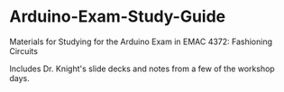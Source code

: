 Arduino-Exam-Study-Guide
========================

Materials for Studying for the Arduino Exam in EMAC 4372: Fashioning Circuits

Includes Dr. Knight's slide decks and notes from a few of the workshop days.
